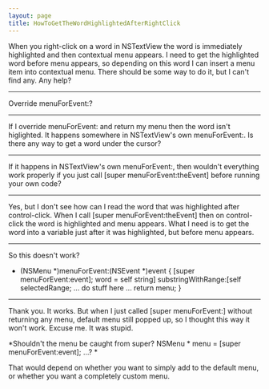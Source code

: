 ```yaml
---
layout: page
title: HowToGetTheWordHighlightedAfterRightClick
---
```



When you right-click on a word in NSTextView the word is immediately highlighted and then contextual menu appears. I need to get the highlighted word before menu appears, so depending on this word I can insert a menu item into contextual menu. There should be some way to do it, but I can't find any. Any help?

----

Override     menuForEvent:?

----
If I override      menuForEvent: and return my menu then the word isn't higlighted. It happens somewhere in NSTextView's own     menuForEvent:. Is there any way to get a word under the cursor?

----

If it happens in NSTextView's own     menuForEvent:, then wouldn't everything work properly if you just call     [super menuForEvent:theEvent] before running your own code?

----

Yes, but I don't see how can I read the word that was highlighted after control-click. When I call     [super menuForEvent:theEvent] then on control-click the word is highlighted and menu appears. What I need is to get the word into a variable just after it was highlighted, but before menu appears.

----

So this doesn't work?

    
- (NSMenu *)menuForEvent:(NSEvent *)event {
   [super menuForEvent:event];
   word = self string] substringWithRange:[self selectedRange;
   ... do stuff here ...
   return menu;
}


----

Thank you. It works. But when I just called     [super menuForEvent:] without returning any menu, default menu still popped up, so I thought this way it won't work. Excuse me. It was stupid.

*Shouldn't the menu be caught from super?     NSMenu * menu = [super menuForEvent:event]; ...? *

That would depend on whether you want to simply add to the default menu, or whether you want a completely custom menu.

